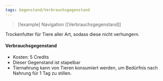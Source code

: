 ```yaml
---
tags: Gegenstand/Verbrauchsgegenstand
---
```

> [!example] Navigation 
>  [[Verbrauchsgegenstand]]

Trockenfutter für Tiere aller Art, sodass diese nicht verhungern.  

#### Verbrauchsgegenstand
- Kosten: 5 Credits
- Dieser Gegenstand ist stapelbar
- Tiernahrung kann von Tieren konsumiert werden, um Bedürfnis nach Nahrung für 1 Tag zu stillen.